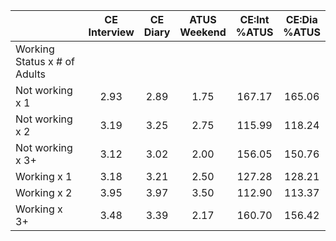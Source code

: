 
|                      | CE<br>Interview |  CE<br>Diary | ATUS<br>Weekend | CE:Int<br>%ATUS | CE:Dia<br>%ATUS |
| -------------------- | :----------: | :----------: | :----------: | :----------: | :----------: |
| Working Status x # of Adults |              |              |              |              |              |
| Not working x 1      |         2.93 |         2.89 |         1.75 |       167.17 |       165.06 |
| Not working x 2      |         3.19 |         3.25 |         2.75 |       115.99 |       118.24 |
| Not working x 3+     |         3.12 |         3.02 |         2.00 |       156.05 |       150.76 |
| Working x 1          |         3.18 |         3.21 |         2.50 |       127.28 |       128.21 |
| Working x 2          |         3.95 |         3.97 |         3.50 |       112.90 |       113.37 |
| Working x 3+         |         3.48 |         3.39 |         2.17 |       160.70 |       156.42 |

